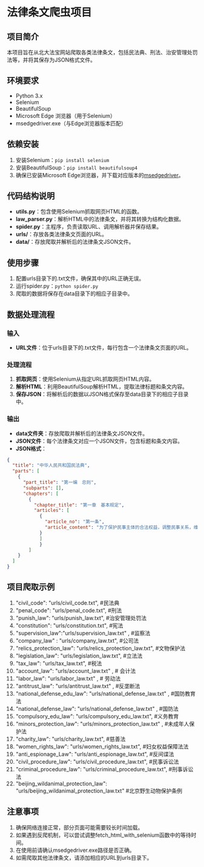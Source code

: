 # 法律条文爬虫项目

## 项目简介
本项目旨在从北大法宝网站爬取各类法律条文，包括民法典、刑法、治安管理处罚法等，并将其保存为JSON格式文件。

## 环境要求
- Python 3.x
- Selenium
- BeautifulSoup
- Microsoft Edge 浏览器（用于Selenium）
- msedgedriver.exe（与Edge浏览器版本匹配）

## 依赖安装
1. 安装Selenium：`pip install selenium`
2. 安装BeautifulSoup：`pip install beautifulsoup4`
3. 确保已安装Microsoft Edge浏览器，并下载对应版本的[msedgedriver](https://developer.microsoft.com/en-us/microsoft-edge/tools/webdriver/)。

## 代码结构说明
- **utils.py**：包含使用Selenium抓取网页HTML的函数。
- **law_parser.py**：解析HTML中的法律条文，并将其转换为结构化数据。
- **spider.py**：主程序，负责读取URL、调用解析器并保存结果。
- **urls/**：存放各类法律条文页面的URL。
- **data/**：存放爬取并解析后的法律条文JSON文件。

## 使用步骤
1. 配置urls目录下的.txt文件，确保其中的URL正确无误。
2. 运行spider.py：`python spider.py`
3. 爬取的数据将保存在data目录下的相应子目录中。

## 数据处理流程

### 输入
- **URL文件**：位于urls目录下的.txt文件，每行包含一个法律条文页面的URL。

### 处理流程
1. **抓取网页**：使用Selenium从指定URL抓取网页HTML内容。
2. **解析HTML**：利用BeautifulSoup解析HTML，提取法律标题和条文内容。
3. **保存JSON**：将解析后的数据以JSON格式保存至data目录下的相应子目录中。

### 输出
- **data文件夹**：存放爬取并解析后的法律条文JSON文件。
- **JSON文件**：每个法律条文对应一个JSON文件，包含标题和条文内容。
- **JSON格式**：
```json
{
  "title": "中华人民共和国民法典",
  "parts": [
    {
      "part_title": "第一编　总则",
      "subparts": [],
      "chapters": [
        {
          "chapter_title": "第一章　基本规定",
          "articles": [
            {
              "article_no": "第一条",
              "article_content": "为了保护民事主体的合法权益，调整民事关系，维护社会和经济秩序，适应中国特色社会主义发展要求，弘扬社会主义核心价值观，根据宪法，制定本法。"
            }
            ]
            }   
        ]
    }
  ]
}             
```

## 项目爬取示例
1. "civil_code": "urls/civil_code.txt",    #民法典
2. "penal_code": "urls/penal_code.txt",    #刑法    
3. "punish_law": "urls/punish_law.txt",    #治安管理处罚法
4. "constitution": "urls/constitution.txt",    #宪法
5. "supervision_law":"urls/supervision_law.txt" ,   #监察法
6. "company_law" : "urls/company_law.txt",    #公司法
7. "relics_protection_law": "urls/relics_protection_law.txt",   #文物保护法
8. "legislation_law": "urls/legislation_law.txt",  #立法法
9. "tax_law": "urls/tax_law.txt",   #税法
10. "account_law": "urls/account_law.txt" ,  # 会计法
11. "labor_law": "urls/labor_law.txt" ,  # 劳动法
12. "antitrust_law": "urls/antitrust_law.txt" ,  #反垄断法
13. "national_defense_edu_law": "urls/national_defense_law.txt" ,  #国防教育法
14. "national_defense_law": "urls/national_defense_law.txt" ,  #国防法
15. "compulsory_edu_law": "urls/compulsory_edu_law.txt",  #义务教育
16. "minors_protection_law": "urls/minors_protection_law.txt" ,  #未成年人保护法
17. "charity_law": "urls/charity_law.txt",  #慈善法
18. "women_rights_law": "urls/women_rights_law.txt",  #妇女权益保障法法
19. "anti_espionage_Law": "urls/anti_espionage_law.txt",    #反间谍法
20. "civil_procedure_law": "urls/civil_procedure_law.txt",  #民事诉讼法
21. "criminal_procedure_law": "urls/criminal_procedure_law.txt",  #刑事诉讼法
22. "beijing_wildanimal_protection_law": "urls/beijing_wildanimal_protection_law.txt"    #北京野生动物保护条例

## 注意事项
1. 确保网络连接正常，部分页面可能需要较长时间加载。
2. 如果遇到反爬机制，可以尝试调整fetch_html_with_selenium函数中的等待时间。
3. 在使用前请确认msedgedriver.exe路径是否正确。
4. 如需爬取其他法律条文，请添加相应的URL到urls目录下。